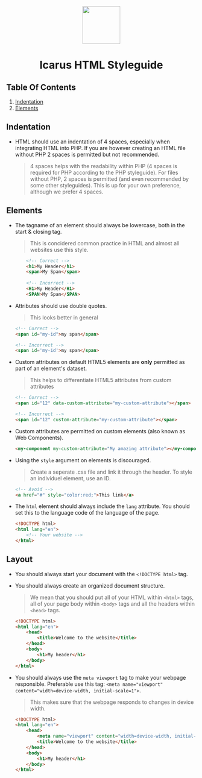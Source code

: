 <div align="center">
    <img src="http://icarusws.nl/js-content/resources/logo_geen_background.png" height="100px">
    <h1>Icarus HTML Styleguide</h1>
</div>

## Table Of Contents
1. [Indentation](#indentation)
2. [Elements](#elements)

## Indentation
- HTML should use an indentation of 4 spaces, especially when integrating HTML into PHP. If you are however creating an HTML file without PHP 2 spaces is permitted but not recommended.
    > 4 spaces helps with the readability within PHP (4 spaces is required for PHP according to the PHP styleguide).
    > For files without PHP, 2 spaces is permitted (and even recommended by some other styleguides). This is up for your own preference, although we prefer 4 spaces.

## Elements
- The tagname of an element should always be lowercase, both in the start & closing tag.
    > This is concidered common practice in HTML and almost all websites use this style.

    ```html
        <!-- Correct -->
        <h1>My Header</h1>
        <span>My Span</span>
        
        <!-- Incorrect -->
        <H1>My Header</H1>
        <SPAN>My Span</SPAN>
    ```
- Attributes should use double quotes.
    > This looks better in general

    ```html
    <!-- Correct -->
    <span id="my-id">my span</span>
    
    <!-- Incorrect -->
    <span id='my-id'>my span</span>
    ```
- Custom attributes on default HTML5 elements are **only** permitted as part of an element's dataset.
    > This helps to differentiate HTML5 attributes from custom attributes

    ```html
    <!-- Correct -->
    <span id="12" data-custom-attribute="my-custom-attribute"></span>
    
    <!-- Incorrect -->
    <span id="12" custom-attribute="my-custom-attribute"></span>
    ```
    
- Custom attributes are permitted on custom elements (also known as Web Components).
    ```html
    <my-component my-custom-attribute="My amazing attribute"></my-component>
    ```
- Using the `style` argument on elements is discouraged.
    > Create a seperate .css file and link it through the header. To style an individuel element, use an ID.

    ```html
    <!-- Avoid -->
    <a href="#" style="color:red;">This link</a>
    ```
- The `html` element should always include the `lang` attribute. You should set this to the language code of the language of the page.
    ```html
    <!DOCTYPE html>
    <html lang="en">
        <!-- Your website -->
    </html>
    ```
    
## Layout
- You should always start your document with the `<!DOCTYPE html>` tag.
- You should always create an organized document structure.
    > We mean that you should put all of your HTML within `<html>` tags, all of your page body within `<body>` tags and all the headers within `<head>` tags.

    ```html
    <!DOCTYPE html>
    <html lang="en">
        <head>
            <title>Welcome to the website</title>
        </head>
        <body>
            <h1>My header</h1>
        </body>
    </html>
    ```
- You should always use the `meta viewport` tag to make your webpage responsible.
    Preferable use this tag: `<meta name="viewport" content="width=device-width, initial-scale=1">`.
    > This makes sure that the webpage responds to changes in device width.

    ```html
    <!DOCTYPE html>
    <html lang="en">
        <head>
            <meta name="viewport" content="width=device-width, initial-scale=1">
            <title>Welcome to the website</title>
        </head>
        <body>
            <h1>My header</h1>
        </body>
    </html>
    ```
    
